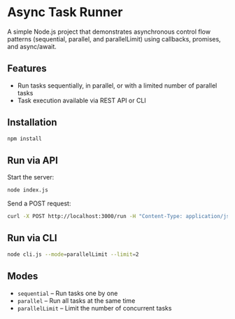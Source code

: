 # Async Task Runner

A simple Node.js project that demonstrates asynchronous control flow patterns (sequential, parallel, and parallelLimit) using callbacks, promises, and async/await.

## Features

- Run tasks sequentially, in parallel, or with a limited number of parallel tasks
- Task execution available via REST API or CLI

## Installation

```bash
npm install
```

## Run via API

Start the server:
```bash
node index.js
```

Send a POST request:
```bash
curl -X POST http://localhost:3000/run -H "Content-Type: application/json" -d '{"mode":"parallelLimit", "limit":2}'
```

## Run via CLI

```bash
node cli.js --mode=parallelLimit --limit=2
```

## Modes

- `sequential` – Run tasks one by one
- `parallel` – Run all tasks at the same time
- `parallelLimit` – Limit the number of concurrent tasks

